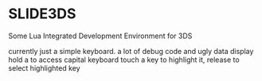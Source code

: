 # SLIDE3DS
Some Lua Integrated Development Environment for 3DS

currently just a simple keyboard.  a lot of debug code and ugly data display
hold a to access capital keyboard
touch a key to highlight it, release to select highlighted key

